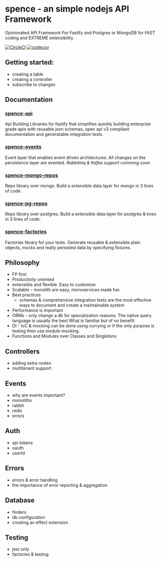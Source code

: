 # spence - an simple nodejs API Framework
Opinionated API Framework For Fastify and Postgres or MongoDB for FAST coding and EXTREME extensibility

[![CircleCI](https://circleci.com/gh/sloops77/spencer.svg?style=svg)](https://circleci.com/gh/sloops77/spencer)
[![codecov](https://codecov.io/gh/sloops77/spencer/branch/master/graph/badge.svg)](https://codecov.io/gh/sloops77/spencer)


## Getting started:
- creating a table
- creating a controller
- subscribe to changes

## Documentation
### [spence-api](./packages/spence-api)
Api Building Libraries for fastify that simplifies quickly building enterprise grade apis with reusable json schemas, open api v3 compliant documentation and generatable integration tests.

### [spence-events](./packages/spence-events)
Event layer that enables event driven architectures. All changes on the persistence layer are evented.
*Rabbitmq & Kafka support comming soon*

### [spence-mongo-repos](./packages/spence-mongo-repos)
Repo library over mongo. Build a extensible data layer for mongo in 3 lines of code.

### [spence-pg-repos](./packages/spence-pg-repos)
Repo library over postgres. Build a extensible data layer for postgres & knex in 3 lines of code.

### [spence-factories](./packages/spence-factories)
Factories library for your tests. Generate reusable & extensible plain objects, mocks and really persisted data by specifying fixtures.


## Philosophy
- FP first
- Productivity oriented
- extensible and flexible. Easy to customize
- Scalable - monolith are easy, microservices made fun
- Best practices
  - schemas & comprehensive integration tests are the most effective ways to document and create a maintainable system
- Performance is important
- ORMs - only change a db for specialization reasons. The native query language is usually the best
What is familiar but of no benefit:
- DI - IoC & mocking can be done using currying or if the only purpose is testing then use module mocking.
- Functions and Modules over Classes and Singletons

## Controllers
- adding extra routes
- multitenant support

## Events
- why are events important?
- monoliths
- rabbit
- redis
- errors

## Auth
- api tokens
- oauth
- userId

## Errors
- errors & error handling
- the importance of error reporting & aggregation

## Database
- finders
- db configuration
- creating an effect extension

## Testing
- jest only
- factories & testing



